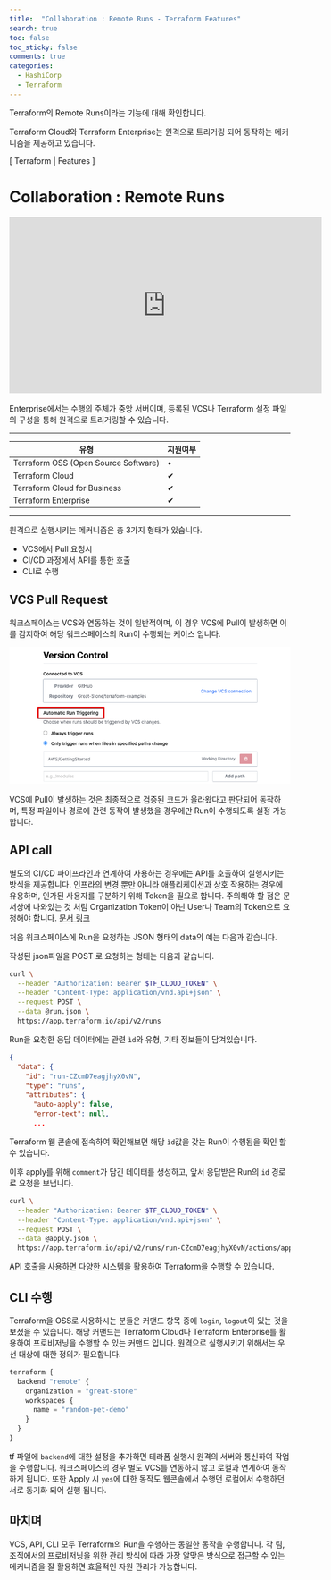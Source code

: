 ```yaml
---
title:  "Collaboration : Remote Runs - Terraform Features"
search: true
toc: false
toc_sticky: false
comments: true
categories: 
  - HashiCorp
  - Terraform
---
```


Terraform의 Remote Runs이라는 기능에 대해 확인합니다.

Terraform Cloud와 Terraform Enterprise는 원격으로 트리거링 되어 동작하는 메커니즘을 제공하고 있습니다.



[ Terraform | Features ]

# Collaboration : Remote Runs

<iframe width="560" height="315" src="https://www.youtube.com/embed/fqCcVYm7u4g" frameborder="0" allow="accelerometer; autoplay; encrypted-media; gyroscope; picture-in-picture" allowfullscreen></iframe>

Enterprise에서는 수행의 주체가 중앙 서버이며, 등록된 VCS나 Terraform  설정 파일의 구성을 통해 원격으로 트리거링할 수 있습니다.

---

| 유형                                 | 지원여부 |
| ------------------------------------ | -------- |
| Terraform OSS (Open Source Software) | •        |
| Terraform Cloud                      | ✔︎        |
| Terraform Cloud for Business         | ✔︎        |
| Terraform Enterprise                 | ✔︎        |

---

원격으로 실행시키는 메커니즘은 총 3가지 형태가 있습니다.

- VCS에서 Pull 요청시
- CI/CD 과정에서 API를 통한 호출
- CLI로 수행



## VCS Pull Request

워크스페이스는 VCS와 연동하는 것이 일반적이며, 이 경우 VCS에 Pull이 발생하면 이를 감지하여 해당 워크스페이스의 Run이 수행되는 케이스 입니다.

![Terraform Cloud 2020-07-15 23-01-23](https://raw.githubusercontent.com/Great-Stone/images/master/uPic/Terraform%20Cloud%202020-07-15%2023-01-23.png)

VCS에 Pull이 발생하는 것은 최종적으로 검증된 코드가 올라왔다고 판단되어 동작하며, 특정 파일이나 경로에 관련 동작이 발생했을 경우에만 Run이 수행되도록 설정 가능합니다.



## API call

별도의 CI/CD 파이프라인과 연계하여 사용하는 경우에는 API를 호출하여 실행시키는 방식을 제공합니다. 인프라의 변경 뿐만 아니라 애플리케이션과 상호 작용하는 경우에 유용하며, 인가된 사용자를 구분하기 위해 Token을 필요로 합니다. 주의해야 할 점은 문서상에 나와있는 것 처럼 Organization Token이 아닌 User나 Team의 Token으로 요청해야 합니다. [문서 링크](https://www.terraform.io/docs/cloud/api/run.html#create-a-run)

처음 워크스페이스에 Run을 요청하는 JSON 형태의 data의 예는 다음과 같습니다. 

<script src="https://gist.github.com/Great-Stone/02a146bfc937fc116a8a7a9a067550a7.js"></script>

작성된 json파일을 POST 로 요청하는 형태는 다음과 같습니다.

```bash
curl \
  --header "Authorization: Bearer $TF_CLOUD_TOKEN" \
  --header "Content-Type: application/vnd.api+json" \
  --request POST \
  --data @run.json \
  https://app.terraform.io/api/v2/runs
```



Run을 요청한 응답 데이터에는 관련 `ìd`와 유형, 기타 정보들이 담겨있습니다.

```json
{
  "data": {
    "id": "run-CZcmD7eagjhyX0vN",
    "type": "runs",
    "attributes": {
      "auto-apply": false,
      "error-text": null,
      ...
```

Terraform 웹 콘솔에 접속하여 확인해보면 해당 `ìd`값을 갖는 Run이 수행됨을 확인 할 수 있습니다.

이후 apply를 위해 `comment`가 담긴 데이터를 생성하고, 앞서 응답받은 Run의 `id` 경로로 요청을 보냅니다.

<script src="https://gist.github.com/Great-Stone/3105a9c66e6754352c5b2dd26e31fbfa.js"></script>

```bash
curl \
  --header "Authorization: Bearer $TF_CLOUD_TOKEN" \
  --header "Content-Type: application/vnd.api+json" \
  --request POST \
  --data @apply.json \
  https://app.terraform.io/api/v2/runs/run-CZcmD7eagjhyX0vN/actions/apply
```

API 호출을 사용하면 다양한 시스템을 활용하여 Terraform을 수행할 수 있습니다.



## CLI 수행

Terraform을 OSS로 사용하시는 분들은 커맨드 항목 중에 `login`, `logout`이 있는 것을 보셨을 수 있습니다. 해당 커맨드는 Terraform Cloud나 Terraform Enterprise를 활용하여 프로비저닝을 수행할 수 있는 커맨드 입니다. 원격으로 실행시키기 위해서는 우선 대상에 대한 정의가 필요합니다.

```javascript
terraform {
  backend "remote" {
    organization = "great-stone"
    workspaces {
      name = "random-pet-demo"
    }
  }
}
```

tf 파일에 `backend`에 대한 설정을 추가하면 테라폼 실행시 원격의 서버와 통신하여 작업을 수행합니다. 워크스페이스의 경우 별도 VCS를 연동하지 않고 로컬과 연계하여 동작하게 됩니다. 또한 Apply 시 `yes`에 대한 동작도 웹콘솔에서 수행던 로컬에서 수행하던 서로 동기화 되어 실행 됩니다.



## 마치며

VCS, API, CLI 모두 Terraform의 Run을 수행하는 동일한 동작을 수행합니다. 각 팀, 조직에서의 프로비저닝을 위한 관리 방식에 따라 가장 알맞은 방식으로 접근할 수 있는 메커니즘을 잘 활용하면 효율적인 자원 관리가 가능합니다.
